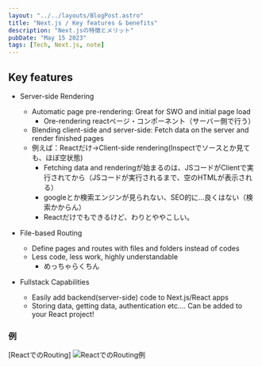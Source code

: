 ```yaml
---
layout: "../../layouts/BlogPost.astro"
title: "Next.js / Key features & benefits"
description: "Next.jsの特徴とメリット"
pubDate: "May 15 2023"
tags: [Tech, Next.js, note]
---
```


## Key features

- Server-side Rendering
  - Automatic page pre-rendering: Great for SWO and initial page load
    - Ore-rendering reactページ・コンポーネント（サーバー側で行う）
  - Blending client-side and server-side: Fetch data on the server and render finished pages
  - 例えば：Reactだけ→Client-side rendering(Inspectでソースとか見ても、ほぼ空状態)
    - Fetching data and renderingが始まるのは、JSコードがClientで実行されてから（JSコードが実行されるまで、空のHTMLが表示される）
    - googleとか検索エンジンが見られない、SEO的に…良くはない（検索かからん）
    - Reactだけでもできるけど、わりとややこしい。

- File-based Routing
  - Define pages and routes with files and folders instead of codes
  - Less code, less work, highly understandable
    - めっちゃらくちん

- Fullstack Capabilities
  - Easily add backend(server-side) code to Next.js/React apps
  - Storing data, getting data, authentication etc.... Can be added to your React project!

### 例

[ReactでのRouting]
![ReactでのRouting例](assets/ReactRouting.png)
